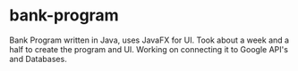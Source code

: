 # bank-program
Bank Program written in Java, uses JavaFX for UI. Took about a week and a half to create the program and UI. Working on connecting it to Google API's and Databases.
